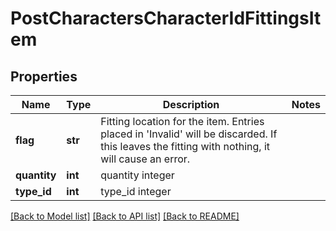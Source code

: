# PostCharactersCharacterIdFittingsItem

## Properties
Name | Type | Description | Notes
------------ | ------------- | ------------- | -------------
**flag** | **str** | Fitting location for the item. Entries placed in &#39;Invalid&#39; will be discarded. If this leaves the fitting with nothing, it will cause an error. | 
**quantity** | **int** | quantity integer | 
**type_id** | **int** | type_id integer | 

[[Back to Model list]](../README.md#documentation-for-models) [[Back to API list]](../README.md#documentation-for-api-endpoints) [[Back to README]](../README.md)


